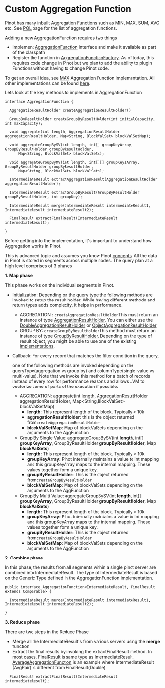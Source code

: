 # Custom Aggregation Function

Pinot has many inbuilt Aggregation Functions such as MIN, MAX, SUM, AVG etc. See  [PQL](../../user-guide/user-guide-query/pinot-query-language/) page for the list of aggregation functions. 

Adding a new AggregationFunction requires two things

* Implement [AggregationFunction](https://github.com/apache/incubator-pinot/blob/master/pinot-core/src/main/java/org/apache/pinot/core/query/aggregation/function/AggregationFunction.java) interface and make it available as part of the classpath
* Register the function in [AggregationFunctionFactory](https://github.com/apache/incubator-pinot/blob/master/pinot-core/src/main/java/org/apache/pinot/core/query/aggregation/function/AggregationFunctionFactory.java). As of today, this requires code change in Pinot but we plan to add the ability to plugin Functions without having to change Pinot code.

To get an overall idea, see [MAX](https://github.com/apache/incubator-pinot/blob/master/pinot-core/src/main/java/org/apache/pinot/core/query/aggregation/function/MaxAggregationFunction.java) Aggregation Function implementation. All other implementations can be found [here](https://github.com/apache/incubator-pinot/tree/master/pinot-core/src/main/java/org/apache/pinot/core/query/aggregation/function).

Lets look at the key methods to implements in AggregationFunction

```text
interface AggregationFunction {

  AggregationResultHolder createAggregationResultHolder();

  GroupByResultHolder createGroupByResultHolder(int initialCapacity, int maxCapacity);

  void aggregate(int length, AggregationResultHolder aggregationResultHolder, Map<String, BlockValSet> blockValSetMap);

  void aggregateGroupBySV(int length, int[] groupKeyArray, GroupByResultHolder groupByResultHolder,
      Map<String, BlockValSet> blockValSets);
  
  void aggregateGroupByMV(int length, int[][] groupKeysArray, GroupByResultHolder groupByResultHolder,
      Map<String, BlockValSet> blockValSets);
      
  IntermediateResult extractAggregationResult(AggregationResultHolder aggregationResultHolder);

  IntermediateResult extractGroupByResult(GroupByResultHolder groupByResultHolder, int groupKey);

  IntermediateResult merge(IntermediateResult intermediateResult1, IntermediateResult intermediateResult2);

  FinalResult extractFinalResult(IntermediateResult intermediateResult);

}

```

Before getting into the implementation, it's important to understand how Aggregation works in Pinot.

This is advanced topic and assumes you know Pinot [concepts](../../concepts/concepts.md). All the data in Pinot is stored in segments across multiple nodes.  The query plan at a high level comprises of 3 phases



**1. Map phase** 

This phase works on the individual segments in Pinot. 

* Initialization: Depending on the query type the following methods are invoked to setup the result holder.  While having different methods and return types adds complexity, it helps in performance.
  * AGGREGATION : `createAggregationResultHolder`This must return an instance of type [AggregationResultHolder](https://github.com/apache/incubator-pinot/blob/master/pinot-core/src/main/java/org/apache/pinot/core/query/aggregation/AggregationResultHolder.java). You can either use the [DoubleAggregationResultHolder](https://github.com/apache/incubator-pinot/blob/master/pinot-core/src/main/java/org/apache/pinot/core/query/aggregation/DoubleAggregationResultHolder.java) or [ObjectAggregationResultHolder](https://github.com/apache/incubator-pinot/blob/master/pinot-core/src/main/java/org/apache/pinot/core/query/aggregation/ObjectAggregationResultHolder.java)
  * GROUP BY: `createGroupByResultHolder`This method must return an instance of type [GroupByResultHolder](https://github.com/apache/incubator-pinot/blob/master/pinot-core/src/main/java/org/apache/pinot/core/query/aggregation/groupby/GroupByResultHolder.java). Depending on the type of result object, you might be able to use one of the existing [implementations](https://github.com/apache/incubator-pinot/tree/master/pinot-core/src/main/java/org/apache/pinot/core/query/aggregation/groupby).
* Callback:  For every record that matches the filter condition in the query,

  one of the following methods are invoked depending on the queryType\(aggregation vs group by\) and columnType\(single-value vs multi-value\). Note that we invoke this method for a batch of records instead of every row for performance reasons and allows JVM to vectorize some of parts of the execution if possible.

  * AGGREGATION: aggregate\(int length, AggregationResultHolder aggregationResultHolder, Map&lt;String,BlockValSet&gt; blockValSetMap\)
    * **length**: This represent length of the block. Typically &lt; 10k
    * **aggregationResultHolder**: this is the object returned from`createAggregationResultHolder`
    * **blockValSetMap**: Map of blockValSets depending on the arguments to the AggFunction
  * Group By Single Value: aggregateGroupBySV\(int **length**, int\[\] **groupKeyArray**, GroupByResultHolder **groupByResultHolder**, Map **blockValSets**\)
    * **length:** This represent length of the block. Typically &lt; 10k
    * **groupKeyArray:**  Pinot internally maintains a value to int mapping and this groupKeyArray maps to the internal mapping. These values together form a unique key.
    * **groupByResultHolder:** This is the object returned from`createGroupByResultHolder`
    * **blockValSetMap**: Map of blockValSets depending on the arguments to the AggFunction
  * Group By Multi Value: aggregateGroupBySV\(int **length**, int\[\] **groupKeyArray**, GroupByResultHolder **groupByResultHolder**, Map **blockValSets**\)
    * **length:** This represent length of the block. Typically &lt; 10k
    * **groupKeyArray:**  Pinot internally maintains a value to int mapping and this groupKeyArray maps to the internal mapping. These values together form a unique key.
    * **groupByResultHolder:** This is the object returned from`createGroupByResultHolder`
    * **blockValSetMap**: Map of blockValSets depending on the arguments to the AggFunction

**2. Combine phase**

 In this phase, the results from all segments within a single pinot server are combined into IntermediateResult. The type of IntermediateResult is based on the Generic Type defined in the AggregationFunction implementation.   


```text
public interface AggregationFunction<IntermediateResult, FinalResult extends Comparable> {

  IntermediateResult merge(IntermediateResult intermediateResult1, IntermediateResult intermediateResult2);
   
}
```

**3. Reduce phase** 

There are two steps  in the Reduce Phase

* Merge all the IntermediateResult's from various servers using the  **merge** function
* Extract the final results by invoking the extractFinalResult method. In most cases, FinalResult is same type as IntermediateResult. [AverageAggregationFunction](https://github.com/apache/incubator-pinot/blob/master/pinot-core/src/main/java/org/apache/pinot/core/query/aggregation/function/AvgAggregationFunction.java) is an example where IntermediateResult \(AvgPair\) is different from FinalResult\(Double\)

```text
  FinalResult extractFinalResult(IntermediateResult intermediateResult);

```







